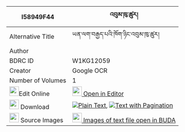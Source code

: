 |I58949F44|འབུམ་ཁུ་ཚུར། 
| --- | --- 
|Alternative Title |ཡན་ལག་བརྒྱད་པའི་ཁོག་ཉིང་འབུམ་ཁུ་ཚུར།
|Author | 
|BDRC ID | W1KG12059
|Creator | Google OCR
|Number of Volumes| 1
|<img width="25" src="https://img.icons8.com/color/25/000000/edit-property.png">Edit Online| [<img width="25" src="https://avatars.githubusercontent.com/u/45091458?s=200&v=4"> Open in Editor](http://editor.openpecha.org/I58949F44)
|<img width="25" src="https://img.icons8.com/fluent/48/000000/download-2.png"/>  Download | [![](https://img.icons8.com/color/20/000000/txt.png)Plain Text](https://github.com/Openpecha/I58949F44/releases/download/v1/bum_khutsur_plain_I58949F44.zip), [![](https://img.icons8.com/color/20/000000/txt.png)Text with Pagination](https://github.com/Openpecha/I58949F44/releases/download/v1/bum_khutsur_pages_I58949F44.zip)
|<img width="25" src="https://img.icons8.com/plasticine/100/000000/pictures-folder.png"/>  Source Images | [<img width="25" src="https://library.bdrc.io/icons/BUDA-small.svg"> Images of text file open in BUDA](https://library.bdrc.io/show/bdr:W1KG12059)